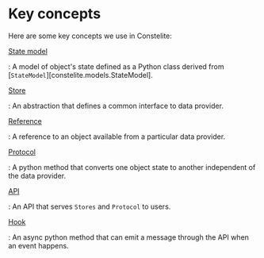 # Key concepts


Here are some key concepts we use in Constelite:

[State model](state_model.md)

:   A model of object's state defined as a Python class derived from [`StateModel`][constelite.models.StateModel].

[Store](store.md)

:   An abstraction that defines a common interface to data provider.

[Reference](ref.md)

:   A reference to an object available from a particular data provider.

[Protocol](protocol.md)

:   A python method that converts one object state to another independent of the data provider.

[API](api.md)

:   An API that serves `Stores` and `Protocol` to users.

[Hook](hook.md)

:   An async python method that can emit a message through the API when an event happens.
